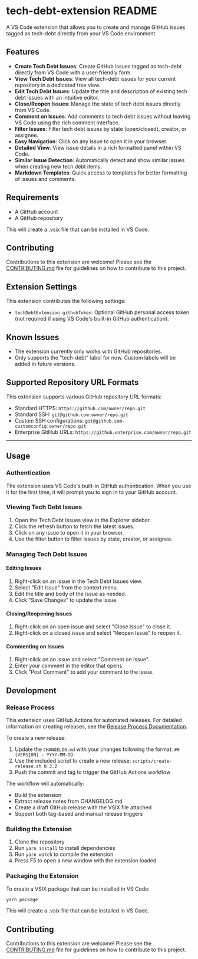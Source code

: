 # tech-debt-extension README

A VS Code extension that allows you to create and manage GitHub issues tagged as tech-debt directly from your VS Code environment.

## Features

- **Create Tech Debt Issues**: Create GitHub issues tagged as tech-debt directly from VS Code with a user-friendly form.
- **View Tech Debt Issues**: View all tech-debt issues for your current repository in a dedicated tree view.
- **Edit Tech Debt Issues**: Update the title and description of existing tech debt issues with an intuitive editor.
- **Close/Reopen Issues**: Manage the state of tech debt issues directly from VS Code.
- **Comment on Issues**: Add comments to tech debt issues without leaving VS Code using the rich comment interface.
- **Filter Issues**: Filter tech debt issues by state (open/closed), creator, or assignee.
- **Easy Navigation**: Click on any issue to open it in your browser.
- **Detailed View**: View issue details in a rich formatted panel within VS Code.
- **Similar Issue Detection**: Automatically detect and show similar issues when creating new tech debt items.
- **Markdown Templates**: Quick access to templates for better formatting of issues and comments.

## Requirements

- A GitHub account
- A GitHub repository

This will create a .vsix file that can be installed in VS Code.

## Contributing

Contributions to this extension are welcome! Please see the [CONTRIBUTING.md](CONTRIBUTING.md) file for guidelines on how to contribute to this project.

## Extension Settings

This extension contributes the following settings:

- `techDebtExtension.githubToken`: Optional GitHub personal access token (not required if using VS Code's built-in GitHub authentication).

## Known Issues

- The extension currently only works with GitHub repositories.
- Only supports the "tech-debt" label for now. Custom labels will be added in future versions.

## Supported Repository URL Formats

This extension supports various GitHub repository URL formats:

- Standard HTTPS: `https://github.com/owner/repo.git`
- Standard SSH: `git@github.com:owner/repo.git`
- Custom SSH configurations: `git@github.com-customconfig:owner/repo.git`
- Enterprise GitHub URLs: `https://github.enterprise.com/owner/repo.git`

---

## Usage

### Authentication

The extension uses VS Code's built-in GitHub authentication. When you use it for the first time, it will prompt you to sign in to your GitHub account.

### Viewing Tech Debt Issues

1. Open the Tech Debt Issues view in the Explorer sidebar.
2. Click the refresh button to fetch the latest issues.
3. Click on any issue to open it in your browser.
4. Use the filter button to filter issues by state, creator, or assignee.

### Managing Tech Debt Issues

#### Editing Issues

1. Right-click on an issue in the Tech Debt Issues view.
2. Select "Edit Issue" from the context menu.
3. Edit the title and body of the issue as needed.
4. Click "Save Changes" to update the issue.

#### Closing/Reopening Issues

1. Right-click on an open issue and select "Close Issue" to close it.
2. Right-click on a closed issue and select "Reopen Issue" to reopen it.

#### Commenting on Issues

1. Right-click on an issue and select "Comment on Issue".
2. Enter your comment in the editor that opens.
3. Click "Post Comment" to add your comment to the issue.

## Development

### Release Process

This extension uses GitHub Actions for automated releases. For detailed information on creating releases, see the [Release Process Documentation](./docs/RELEASE_PROCESS.md).

To create a new release:

1. Update the `CHANGELOG.md` with your changes following the format: `## [VERSION] - YYYY-MM-DD`
2. Use the included script to create a new release: `scripts/create-release.sh 0.3.2`
3. Push the commit and tag to trigger the GitHub Actions workflow

The workflow will automatically:
- Build the extension
- Extract release notes from CHANGELOG.md
- Create a draft GitHub release with the VSIX file attached
- Support both tag-based and manual release triggers

### Building the Extension

1. Clone the repository
2. Run `yarn install` to install dependencies
3. Run `yarn watch` to compile the extension
4. Press F5 to open a new window with the extension loaded

### Packaging the Extension

To create a VSIX package that can be installed in VS Code:

```bash
yarn package
```

This will create a .vsix file that can be installed in VS Code.

## Contributing

Contributions to this extension are welcome! Please see the [CONTRIBUTING.md](CONTRIBUTING.md) file for guidelines on how to contribute to this project.
